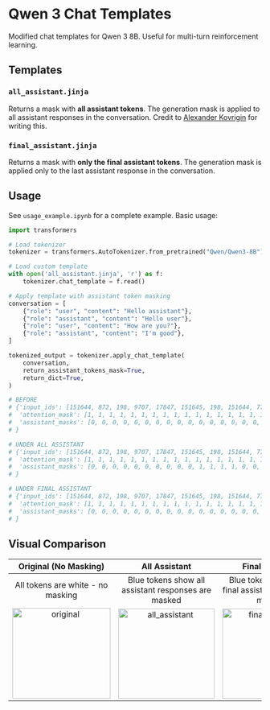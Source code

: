 # Qwen 3 Chat Templates

Modified chat templates for Qwen 3 8B. Useful for multi-turn reinforcement learning.

## Templates

### `all_assistant.jinja`
Returns a mask with **all assistant tokens**. The generation mask is applied to all assistant responses in the conversation.
Credit to [Alexander Kovrigin](https://huggingface.co/Qwen/Qwen3-8B/discussions/14) for writing this.

### `final_assistant.jinja` 
Returns a mask with **only the final assistant tokens**. The generation mask is applied only to the last assistant response in the conversation.

## Usage

See `usage_example.ipynb` for a complete example. Basic usage:

```python
import transformers

# Load tokenizer
tokenizer = transformers.AutoTokenizer.from_pretrained("Qwen/Qwen3-8B")

# Load custom template
with open('all_assistant.jinja', 'r') as f:
    tokenizer.chat_template = f.read()

# Apply template with assistant token masking
conversation = [
    {"role": "user", "content": "Hello assistant"},
    {"role": "assistant", "content": "Hello user"},
    {"role": "user", "content": "How are you?"},
    {"role": "assistant", "content": "I'm good"},
]

tokenized_output = tokenizer.apply_chat_template(
    conversation,
    return_assistant_tokens_mask=True,
    return_dict=True,
)

# BEFORE
# {'input_ids': [151644, 872, 198, 9707, 17847, 151645, 198, 151644, 77091, 198, 9707, 1196, 151645, 198, 151644, 872, 198, 4340, 525, 498, 30, 151645, 198, 151644, 77091, 198, 151667, 271, 151668, 271, 40, 2776, 1661, 151645, 198], 
#  'attention_mask': [1, 1, 1, 1, 1, 1, 1, 1, 1, 1, 1, 1, 1, 1, 1, 1, 1, 1, 1, 1, 1, 1, 1, 1, 1, 1, 1, 1, 1, 1, 1, 1, 1, 1, 1],
#  'assistant_masks': [0, 0, 0, 0, 0, 0, 0, 0, 0, 0, 0, 0, 0, 0, 0, 0, 0, 0, 0, 0, 0, 0, 0, 0, 0, 0, 0, 0, 0, 0, 0, 0, 0, 0, 0]
# }

# UNDER ALL ASSISTANT
# {'input_ids': [151644, 872, 198, 9707, 17847, 151645, 198, 151644, 77091, 198, 9707, 1196, 151645, 198, 151644, 872, 198, 4340, 525, 498, 30, 151645, 198, 151644, 77091, 198, 151667, 271, 151668, 271, 40, 2776, 1661, 151645, 198], 
#  'attention_mask': [1, 1, 1, 1, 1, 1, 1, 1, 1, 1, 1, 1, 1, 1, 1, 1, 1, 1, 1, 1, 1, 1, 1, 1, 1, 1, 1, 1, 1, 1, 1, 1, 1, 1, 1],
#  'assistant_masks': [0, 0, 0, 0, 0, 0, 0, 0, 0, 0, 1, 1, 1, 1, 0, 0, 0, 0, 0, 0, 0, 0, 0, 0, 0, 0, 1, 1, 1, 1, 1, 1, 1, 1, 1]
# }

# UNDER FINAL ASSISTANT
# {'input_ids': [151644, 872, 198, 9707, 17847, 151645, 198, 151644, 77091, 198, 9707, 1196, 151645, 198, 151644, 872, 198, 4340, 525, 498, 30, 151645, 198, 151644, 77091, 198, 151667, 271, 151668, 271, 40, 2776, 1661, 151645, 198], 
#  'attention_mask': [1, 1, 1, 1, 1, 1, 1, 1, 1, 1, 1, 1, 1, 1, 1, 1, 1, 1, 1, 1, 1, 1, 1, 1, 1, 1, 1, 1, 1, 1, 1, 1, 1, 1, 1],
#  'assistant_masks': [0, 0, 0, 0, 0, 0, 0, 0, 0, 0, 0, 0, 0, 0, 0, 0, 0, 0, 0, 0, 0, 0, 0, 0, 0, 0, 1, 1, 1, 1, 1, 1, 1, 1, 1]
# }

```

## Visual Comparison

| Original (No Masking) | All Assistant | Final Assistant |
|:---:|:---:|:---:|
| All tokens are white - no masking | Blue tokens show all assistant responses are masked | Blue tokens show only final assistant response is masked |
| <img width="195" height="180" alt="original" src="https://github.com/user-attachments/assets/d8655a4a-931b-4eb5-aecf-60b47b4da708" /> | <img width="191" height="179" alt="all_assistant" src="https://github.com/user-attachments/assets/f63d0c6d-8cb8-48b3-b8d4-bb70f02134a8" /> | <img width="195" height="179" alt="final_assistant" src="https://github.com/user-attachments/assets/c1842f4e-55f3-4e1f-8732-fe214089fb0b" /> |


